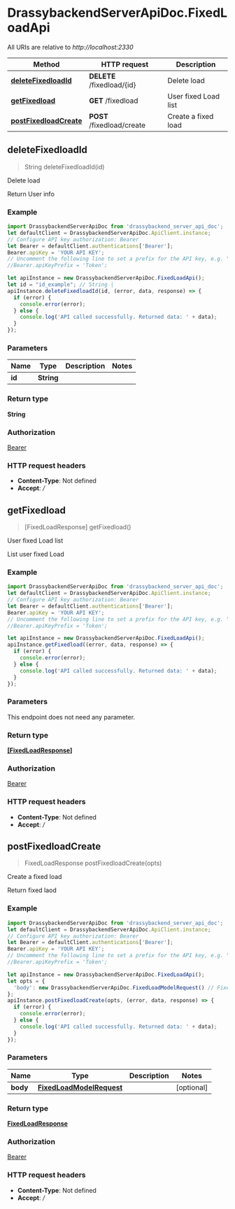 # DrassybackendServerApiDoc.FixedLoadApi

All URIs are relative to *http://localhost:2330*

Method | HTTP request | Description
------------- | ------------- | -------------
[**deleteFixedloadId**](FixedLoadApi.md#deleteFixedloadId) | **DELETE** /fixedload/{id} | Delete load
[**getFixedload**](FixedLoadApi.md#getFixedload) | **GET** /fixedload | User fixed Load list
[**postFixedloadCreate**](FixedLoadApi.md#postFixedloadCreate) | **POST** /fixedload/create | Create a fixed load



## deleteFixedloadId

> String deleteFixedloadId(id)

Delete load

Return User info

### Example

```javascript
import DrassybackendServerApiDoc from 'drassybackend_server_api_doc';
let defaultClient = DrassybackendServerApiDoc.ApiClient.instance;
// Configure API key authorization: Bearer
let Bearer = defaultClient.authentications['Bearer'];
Bearer.apiKey = 'YOUR API KEY';
// Uncomment the following line to set a prefix for the API key, e.g. "Token" (defaults to null)
//Bearer.apiKeyPrefix = 'Token';

let apiInstance = new DrassybackendServerApiDoc.FixedLoadApi();
let id = "id_example"; // String | 
apiInstance.deleteFixedloadId(id, (error, data, response) => {
  if (error) {
    console.error(error);
  } else {
    console.log('API called successfully. Returned data: ' + data);
  }
});
```

### Parameters


Name | Type | Description  | Notes
------------- | ------------- | ------------- | -------------
 **id** | **String**|  | 

### Return type

**String**

### Authorization

[Bearer](../README.md#Bearer)

### HTTP request headers

- **Content-Type**: Not defined
- **Accept**: */*


## getFixedload

> [FixedLoadResponse] getFixedload()

User fixed Load list

List user fixed Load

### Example

```javascript
import DrassybackendServerApiDoc from 'drassybackend_server_api_doc';
let defaultClient = DrassybackendServerApiDoc.ApiClient.instance;
// Configure API key authorization: Bearer
let Bearer = defaultClient.authentications['Bearer'];
Bearer.apiKey = 'YOUR API KEY';
// Uncomment the following line to set a prefix for the API key, e.g. "Token" (defaults to null)
//Bearer.apiKeyPrefix = 'Token';

let apiInstance = new DrassybackendServerApiDoc.FixedLoadApi();
apiInstance.getFixedload((error, data, response) => {
  if (error) {
    console.error(error);
  } else {
    console.log('API called successfully. Returned data: ' + data);
  }
});
```

### Parameters

This endpoint does not need any parameter.

### Return type

[**[FixedLoadResponse]**](FixedLoadResponse.md)

### Authorization

[Bearer](../README.md#Bearer)

### HTTP request headers

- **Content-Type**: Not defined
- **Accept**: */*


## postFixedloadCreate

> FixedLoadResponse postFixedloadCreate(opts)

Create a fixed load

Return fixed laod

### Example

```javascript
import DrassybackendServerApiDoc from 'drassybackend_server_api_doc';
let defaultClient = DrassybackendServerApiDoc.ApiClient.instance;
// Configure API key authorization: Bearer
let Bearer = defaultClient.authentications['Bearer'];
Bearer.apiKey = 'YOUR API KEY';
// Uncomment the following line to set a prefix for the API key, e.g. "Token" (defaults to null)
//Bearer.apiKeyPrefix = 'Token';

let apiInstance = new DrassybackendServerApiDoc.FixedLoadApi();
let opts = {
  'body': new DrassybackendServerApiDoc.FixedLoadModelRequest() // FixedLoadModelRequest | 
};
apiInstance.postFixedloadCreate(opts, (error, data, response) => {
  if (error) {
    console.error(error);
  } else {
    console.log('API called successfully. Returned data: ' + data);
  }
});
```

### Parameters


Name | Type | Description  | Notes
------------- | ------------- | ------------- | -------------
 **body** | [**FixedLoadModelRequest**](FixedLoadModelRequest.md)|  | [optional] 

### Return type

[**FixedLoadResponse**](FixedLoadResponse.md)

### Authorization

[Bearer](../README.md#Bearer)

### HTTP request headers

- **Content-Type**: Not defined
- **Accept**: */*

